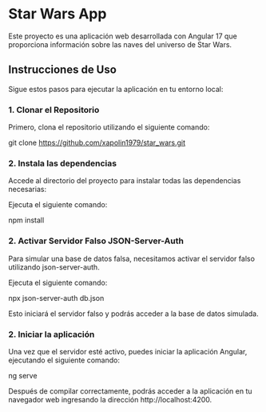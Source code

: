 # Star Wars App

Este proyecto es una aplicación web desarrollada con Angular 17 que proporciona información sobre las naves del universo de Star Wars.

## Instrucciones de Uso

Sigue estos pasos para ejecutar la aplicación en tu entorno local:

### 1. Clonar el Repositorio

Primero, clona el repositorio utilizando el siguiente comando:

git clone https://github.com/xapolin1979/star_wars.git


### 2. Instala las dependencias

Accede al directorio del proyecto para instalar todas las dependencias necesarias:

Ejecuta el siguiente comando: 

npm install

### 2. Activar Servidor Falso JSON-Server-Auth

Para simular una base de datos falsa, necesitamos activar el servidor falso utilizando json-server-auth.

Ejecuta el siguiente comando: 

npx json-server-auth db.json  

Esto iniciará el servidor falso y podrás acceder a la base de datos simulada.

### 2. Iniciar la aplicación

Una vez que el servidor esté activo, puedes iniciar la aplicación Angular,
ejecutando el siguiente comando:

ng serve

Después de compilar correctamente, podrás acceder a la aplicación en tu navegador web ingresando la dirección http://localhost:4200.


